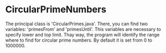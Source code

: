 CircularPrimeNumbers
====================

The principal class is 'CircularPrimes.java'. There, you can find two variables: 'primesFrom' and 'primesUntil'. 
This variables are necessary to specify lower and top limit. Thay way, the program will identify the range where to
find for circular prime numbers. By default it is set from 0 to 1000000. 
